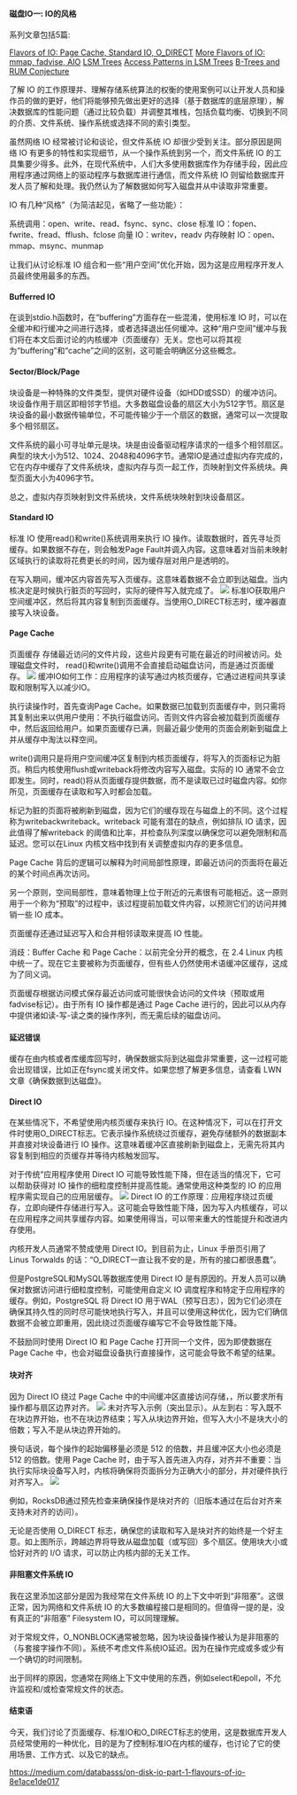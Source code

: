 #### 磁盘IO一: IO的风格


系列文章包括5篇:

[Flavors of IO: Page Cache, Standard IO, O_DIRECT]()
[More Flavors of IO: mmap, fadvise, AIO]()
[LSM Trees]()
[Access Patterns in LSM Trees]()
[B-Trees and RUM Conjecture]()

了解 IO 的工作原理并、理解存储系统算法的权衡的使用案例可以让开发人员和操作员的做的更好，他们将能够预先做出更好的选择（基于数据库的底层原理），解决数据库的性能问题（通过比较负载）并调整其堆栈，包括负载均衡、切换到不同的介质、文件系统、操作系统或选择不同的索引类型。

虽然网络 IO 经常被讨论和谈论，但文件系统 IO 却很少受到关注。部分原因是网络 IO 有更多的特性和实现细节，从一个操作系统到另一个，而文件系统 IO 的工具集要少得多。此外，在现代系统中，人们大多使用数据库作为存储手段，因此应用程序通过网络上的驱动程序与数据库进行通信，而文件系统 IO 则留给数据库开发人员了解和处理。我仍然认为了解数据如何写入磁盘并从中读取非常重要。

IO 有几种“风格”（为简洁起见，省略了一些功能）：

系统调用：open、write、read、fsync、sync、close
标准 IO：fopen、fwrite、fread、fflush、fclose
向量 IO：writev，readv
内存映射 IO：open、mmap、msync、munmap

让我们从讨论标准 IO 组合和一些“用户空间”优化开始，因为这是应用程序开发人员最终使用最多的东西。

#### Bufferred IO
在谈到stdio.h函数时，在“buffering”方面存在一些混淆，使用标准 IO 时，可以在全缓冲和行缓冲之间进行选择，或者选择退出任何缓冲。这种“用户空间”缓冲与我们将在本文后面讨论的内核缓冲（页面缓存）无关。您也可以将其视为“buffering”和“cache”之间的区别，这可能会明确区分这些概念。

#### Sector/Block/Page
块设备是一种特殊的文件类型，提供对硬件设备（如HDD或SSD）的缓冲访问。块设备作用于扇区即相邻字节组。大多数磁盘设备的扇区大小为512字节。扇区是块设备的最小数据传输单位，不可能传输少于一个扇区的数据，通常可以一次提取多个相邻扇区。

文件系统的最小可寻址单元是块。块是由设备驱动程序请求的一组多个相邻扇区。典型的块大小为512、1024、2048和4096字节。通常IO是通过虚拟内存完成的，它在内存中缓存了文件系统块，虚拟内存与页一起工作，页映射到文件系统块。典型页面大小为4096字节。

总之，虚拟内存页映射到文件系统块，文件系统块映射到块设备扇区。

#### Standard IO

标准 IO 使用read()和write()系统调用来执行 IO 操作。读取数据时，首先寻址页缓存。如果数据不存在，则会触发Page Fault并调入内容。这意味着对当前未映射区域执行的读取将花费更长的时间，因为缓存层对用户是透明的。

在写入期间，缓冲区内容首先写入页缓存。这意味着数据不会立即到达磁盘。当内核决定是时候执行脏页的写回时，实际的硬件写入就完成了。
![](./read_write_page_cache.png)
标准IO获取用户空间缓冲区，然后将其内容复制到页面缓存。当使用O_DIRECT标志时，缓冲器直接写入块设备。

#### Page Cache
页面缓存 存储最近访问的文件片段，这些片段更有可能在最近的时间被访问。处理磁盘文件时， read()和write()调用不会直接启动磁盘访问，而是通过页面缓存。
![](./page_cache.png)
缓冲IO如何工作：应用程序的读写通过内核页缓存，它通过进程间共享读取和限制写入以减少IO。

执行读操作时，首先查询Page Cache。如果数据已加载到页面缓存中，则只需将其复制出来以供用户使用：不执行磁盘访问。否则文件内容会被加载到页面缓存中，然后返回给用户。如果页面缓存已满，则最近最少使用的页面会刷新到磁盘上并从缓存中淘汰以释空间。

write()调用只是将用户空间缓冲区复制到内核页面缓存，将写入的页面标记为脏页。稍后内核使用flush或writeback将修改内容写入磁盘。实际的 IO 通常不会立即发生。同时，read()将从页面缓存提供数据，而不是读取已过时磁盘内容。如你所见，页面缓存在读取和写入时都会加载。

标记为脏的页面将被刷新到磁盘，因为它们的缓存现在与磁盘上的不同。这个过程称为writebackwriteback。writeback 可能有潜在的缺点，例如排队 IO 请求，因此值得了解writeback 的阈值和比率，并检查队列深度以确保您可以避免限制和高延迟。您可以在Linux 内核文档中找到有关调整虚拟内存的更多信息。

Page Cache 背后的逻辑可以解释为时间局部性原理，即最近访问的页面将在最近的某个时间点再次访问。

另一个原则，空间局部性，意味着物理上位于附近的元素很有可能相近。这一原则用于一个称为“预取”的过程中，该过程提前加载文件内容，以预测它们的访问并摊销一些 IO 成本。

页面缓存还通过延迟写入和合并相邻读取来提高 IO 性能。

消歧：Buffer Cache 和 Page Cache：以前完全分开的概念，在 2.4 Linux 内核中统一了。现在它主要被称为页面缓存，但有些人仍然使用术语缓冲区缓存，这成为了同义词。

页面缓存根据访​​问模式保存最近访问或可能很快会访问的文件块（预取或用fadvise标记）。由于所有 IO 操作都是通过 Page Cache 进行的，因此可以从内存中提供诸如读-写-读之类的操作序列，而无需后续的磁盘访问。

#### 延迟错误

缓存在由内核或者库缓库回写时，确保数据实际到达磁盘非常重要，这一过程可能会出现错误，比如正在fsync或关闭文件。如果您想了解更多信息，请查看 LWN 文章《确保数据到达磁盘》。

#### Direct IO
在某些情况下，不希望使用内核页缓存来执行 IO。在这种情况下，可以在打开文件时使用O_DIRECT标志。它表示操作系统绕过页缓存，避免存储额外的数据副本并直接对块设备进行 IO 操作。这意味着缓冲区直接刷新到磁盘上，无需先将其内容复制到相应的页缓存并等待内核触发回写。

对于传统”应用程序使用 Direct IO 可能导致性能下降，但在适当的情况下，它可以帮助获得对 IO 操作的细粒度控制并提高性能。通常使用这种类型的 IO 的应用程序需实现自己的应用层缓存。
![](./dio.png)
Direct IO 的工作原理：应用程序绕过页缓存，立即向硬件存储进行写入。这可能会导致性能下降，因为写入内核缓存，可以在应用程序之间共享缓存内容。如果使用得当，可以带来重大的性能提升和改进内存使用。

内核开发人员通常不赞成使用 Direct IO。到目前为止，Linux 手册页引用了 Linus Torwalds 的话：“O_DIRECT一直让我不安的是，所有的接口都很愚蠢”。

但是PostgreSQL和MySQL等数据库使用 Direct IO 是有原因的。开发人员可以确保对数据访问进行细粒度控制，可能使用自定义 IO 调度程序和特定于应用程序的缓存。例如，PostgreSQL 将 Direct IO 用于WAL（预写日志），因为它们必须在确保其持久性的同时尽可能快地执行写入，并且可以使用这种优化，因为它们确信数据不会被立即重用，因此绕过页面缓存编写它不会导致性能下降。

不鼓励同时使用 Direct IO 和 Page Cache 打开同一个文件，因为即使数据在 Page Cache 中，也会对磁盘设备执行直接操作，这可能会导致不希望的结果。

#### 块对齐
因为 Direct IO 绕过 Page Cache 中的中间缓冲区直接访问存储，，所以要求所有操作都与扇区边界对齐。
![](align.png)
未对齐写入示例（突出显示）。从左到右：写入既不在块边界开始，也不在块边界结束；写入从块边界开始，但写入大小不是块大小的倍数；写入不是从块边界开始的。

换句话说，每个操作的起始偏移量必须是 512 的倍数，并且缓冲区大小也必须是 512 的倍数。使用 Page Cache 时，由于写入首先进入内存，对齐并不重要：当执行实际块设备写入时，内核将确保将页面拆分为正确大小的部分，并对硬件执行对齐写入。
![](align2.png)

例如，RocksDB通过预先检查来确保操作是块对齐的（旧版本通过在后台对齐来支持未对齐的访问）。

无论是否使用 O_DIRECT 标志，确保您的读取和写入是块对齐的始终是一个好主意。如上图所示，跨越边界将导致从磁盘加载（或写回）多个扇区。使用块大小或恰好对齐的 I/O 请求，可以防止内核内部的无关工作。
#### 非阻塞文件系统 IO

我在这里添加这部分是因为我经常在文件系统 IO 的上下文中听到“非阻塞”。这很正常，因为网络和文件系统 IO 的大多数编程接口是相同的。但值得一提的是，没有真正的“非阻塞” Filesystem IO，可以同理理解。

对于常规文件，O_NONBLOCK通常被忽略，因为块设备操作被认为是非阻塞的（与套接字操作不同）。系统不考虑文件系统IO延迟。因为在操作完成或多或少有一个确切的时间限制。

出于同样的原因，您通常在网络上下文中使用的东西，例如select和epoll，不允许监视和/或检查常规文件的状态。
#### 结束语

今天，我们讨论了页面缓存、标准IO和O_DIRECT标志的使用，这是数据库开发人员经常使用的一种优化，目的是为了控制标准IO在内核的缓存，也讨论了它的使用场景、工作方式、以及它的缺点。


https://medium.com/databasss/on-disk-io-part-1-flavours-of-io-8e1ace1de017